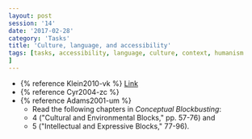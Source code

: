 ```yaml
--- 
layout: post 
session: '14' 
date: '2017-02-28' 
category: 'Tasks' 
title: 'Culture, language, and accessibility' 
tags: [tasks, accessibility, language, culture, context, humanism			
] 
--- 
```


  - {% reference Klein2010-vk %} [Link](https://paperpile.com/app/p/f3976629-0568-0dad-afd3-5bba9aa0c99f)
  - {% reference Cyr2004-zc %}
  - {% reference Adams2001-um %}
    - Read the following chapters in *Conceptual Blockbusting*: 
    - 4 ("Cultural and Environmental Blocks," pp. 57-76) and
    - 5 ("Intellectual and Expressive Blocks," 77-96).

<excerpt/>
